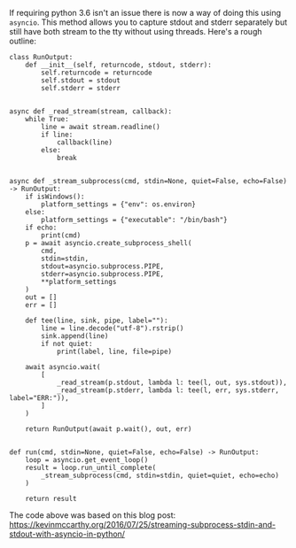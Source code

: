 If requiring python 3.6 isn't an issue there is now a way of doing this using `asyncio`. This method allows you to capture stdout and stderr separately but still have both stream to the tty without using threads. Here's a rough outline:

```
class RunOutput:
    def __init__(self, returncode, stdout, stderr):
        self.returncode = returncode
        self.stdout = stdout
        self.stderr = stderr


async def _read_stream(stream, callback):
    while True:
        line = await stream.readline()
        if line:
            callback(line)
        else:
            break


async def _stream_subprocess(cmd, stdin=None, quiet=False, echo=False) -> RunOutput:
    if isWindows():
        platform_settings = {"env": os.environ}
    else:
        platform_settings = {"executable": "/bin/bash"}
    if echo:
        print(cmd)
    p = await asyncio.create_subprocess_shell(
        cmd,
        stdin=stdin,
        stdout=asyncio.subprocess.PIPE,
        stderr=asyncio.subprocess.PIPE,
        **platform_settings
    )
    out = []
    err = []

    def tee(line, sink, pipe, label=""):
        line = line.decode("utf-8").rstrip()
        sink.append(line)
        if not quiet:
            print(label, line, file=pipe)

    await asyncio.wait(
        [
            _read_stream(p.stdout, lambda l: tee(l, out, sys.stdout)),
            _read_stream(p.stderr, lambda l: tee(l, err, sys.stderr, label="ERR:")),
        ]
    )

    return RunOutput(await p.wait(), out, err)


def run(cmd, stdin=None, quiet=False, echo=False) -> RunOutput:
    loop = asyncio.get_event_loop()
    result = loop.run_until_complete(
        _stream_subprocess(cmd, stdin=stdin, quiet=quiet, echo=echo)
    )

    return result
```

The code above was based on this blog post: https://kevinmccarthy.org/2016/07/25/streaming-subprocess-stdin-and-stdout-with-asyncio-in-python/